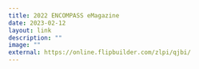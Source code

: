 ```yaml
---
title: 2022 ENCOMPASS eMagazine
date: 2023-02-12
layout: link
description: ""
image: ""
external: https://online.flipbuilder.com/zlpi/qjbi/
---
```

